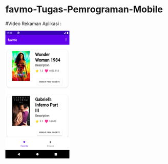 # favmo-Tugas-Pemrograman-Mobile

#Video Rekaman Aplikasi : 


[<img src="https://github.com/dendiaryar/favmo-Tugas-Pemrograman-Mobile/blob/master/favmo.png"  width="200" height="400" />](https://youtu.be/mOnOv5js62A)
